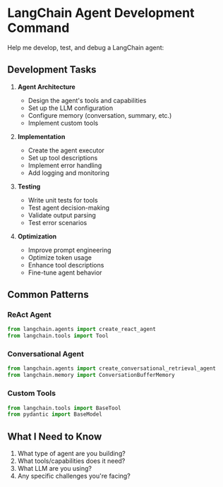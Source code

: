 # LangChain Agent Development Command

Help me develop, test, and debug a LangChain agent:

## Development Tasks

1. **Agent Architecture**
   - Design the agent's tools and capabilities
   - Set up the LLM configuration
   - Configure memory (conversation, summary, etc.)
   - Implement custom tools

2. **Implementation**
   - Create the agent executor
   - Set up tool descriptions
   - Implement error handling
   - Add logging and monitoring

3. **Testing**
   - Write unit tests for tools
   - Test agent decision-making
   - Validate output parsing
   - Test error scenarios

4. **Optimization**
   - Improve prompt engineering
   - Optimize token usage
   - Enhance tool descriptions
   - Fine-tune agent behavior

## Common Patterns

### ReAct Agent
```python
from langchain.agents import create_react_agent
from langchain.tools import Tool
```

### Conversational Agent
```python
from langchain.agents import create_conversational_retrieval_agent
from langchain.memory import ConversationBufferMemory
```

### Custom Tools
```python
from langchain.tools import BaseTool
from pydantic import BaseModel
```

## What I Need to Know

1. What type of agent are you building?
2. What tools/capabilities does it need?
3. What LLM are you using?
4. Any specific challenges you're facing?